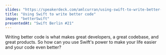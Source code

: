 ```yaml
---
slides: "https://speakerdeck.com/amlcurran/using-swift-to-write-better-code"
title: "Using Swift to write better code"
image: "betterSwift"
presentedAt: "Swift Berlin #21"
---
```

Writing better code is what makes great developers, a great codebase, and great products. So how can you use Swift's power to make your life easier and your code even better? 
